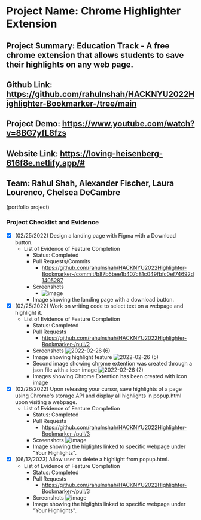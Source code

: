 # Project Name: Chrome Highlighter Extension 
## Project Summary: Education Track - A free chrome extension that allows students to save their highlights on any web page. 
## Github Link: https://github.com/rahulnshah/HACKNYU2022Highlighter-Bookmarker-/tree/main
## Project Demo: https://www.youtube.com/watch?v=8BG7yfL8fzs
## Website Link: https://loving-heisenberg-616f8e.netlify.app/#
## Team: Rahul Shah, Alexander Fischer, Laura Lourenco, Chelsea DeCambre
(portfolio project)
<!--
### Line item / Feature template (use this for each bullet point)
#### Don't delete this

- [ ] \(mm/dd/yyyy of completion) Feature Title (from the proposal bullet point, if it's a sub-point indent it properly)
  -  List of Evidence of Feature Completion
    - Status: Pending (Completed, Partially working, Incomplete, Pending)
    - Direct Link: (Direct link to the file or files in heroku prod for quick testing (even if it's a protected page))
    - Pull Requests
      - PR link #1 (repeat as necessary)
    - Screenshots
      - Screenshot #1 (paste the image so it uploads to github) (repeat as necessary)
        - Screenshot #1 description explaining what you're trying to show
### End Line item / Feature Template
--> 
### Project Checklist and Evidence
  - [x] \(02/25/2022) Design a landing page with Figma with a Download button.
    -  List of Evidence of Feature Completion
        - Status: Completed
        - Pull Requests/Commits
            - https://github.com/rahulnshah/HACKNYU2022Highlighter-Bookmarker-/commit/b87b5bee1b407c81c049fbfc0ef74692d1405287
        - Screenshots
          - ![image](https://user-images.githubusercontent.com/68120349/155863556-d53f0392-f3d9-4e77-ba3e-6d0f11c52f14.png)
        - Image showing the landing page with a download button. 
  - [x] \(02/25/2022) Work on writing code to select text on a webpage and highlight it. 
    -  List of Evidence of Feature Completion
        - Status: Completed
        - Pull Requests
          - https://github.com/rahulnshah/HACKNYU2022Highlighter-Bookmarker-/pull/2
        - Screenshots
          ![2022-02-26 (6)](https://user-images.githubusercontent.com/84089410/155856123-30100da6-2fd8-4ff8-acc2-f72c20d222db.png)
        - Image showing highlight feature
          ![2022-02-26 (5)](https://user-images.githubusercontent.com/84089410/155855264-4955ef4f-4ac4-48a0-8db6-0d91ee561638.png)
        - Second image showing chrome extention was created through a json file with a icon image
          ![2022-02-26 (2)](https://user-images.githubusercontent.com/84089410/155855302-9ea1ba78-17d0-44af-9522-8094fc8fd77e.png)
        - Images showing Chrome Extention has been created with icon image 
  - [x] \(02/26/2022) Upon releasing your cursor, save highlights of a page using Chrome's storage API and display all highlights in popup.html upon visiting a webpage. 
    -  List of Evidence of Feature Completion
        - Status: Completed
        - Pull Requests
          - https://github.com/rahulnshah/HACKNYU2022Highlighter-Bookmarker-/pull/3
        - Screenshots
         ![image](https://user-images.githubusercontent.com/84089410/155861216-ea434837-af13-486a-9493-1e3d19584f44.png)   
        - Image showing the higlights linked to specific webpage under "Your Highlights".
  - [x] \(06/12/2023) Allow user to delete a highlight from popup.html. 
    -  List of Evidence of Feature Completion
        - Status: Completed
        - Pull Requests
          - https://github.com/rahulnshah/HACKNYU2022Highlighter-Bookmarker-/pull/3
        - Screenshots
         ![image](https://user-images.githubusercontent.com/84089410/155861216-ea434837-af13-486a-9493-1e3d19584f44.png)   
        - Image showing the higlights linked to specific webpage under "Your Highlights".
  
